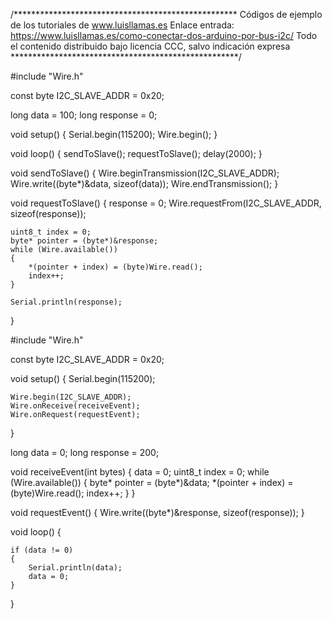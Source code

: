 /***************************************************
Códigos de ejemplo de los tutoriales de www.luisllamas.es
Enlace entrada: https://www.luisllamas.es/como-conectar-dos-arduino-por-bus-i2c/
Todo el contenido distribuido bajo licencia CCC, salvo indicación expresa
****************************************************/

#include "Wire.h"

const byte I2C_SLAVE_ADDR = 0x20;

long data = 100;
long response = 0;

void setup()
{
	Serial.begin(115200);
	Wire.begin();
}

void loop()
{
	sendToSlave();
	requestToSlave();
	delay(2000);
}

void sendToSlave()
{
	Wire.beginTransmission(I2C_SLAVE_ADDR);
	Wire.write((byte*)&data, sizeof(data));
	Wire.endTransmission();
}

void requestToSlave()
{
	response = 0;
	Wire.requestFrom(I2C_SLAVE_ADDR, sizeof(response));

	uint8_t index = 0;
	byte* pointer = (byte*)&response;
	while (Wire.available())
	{
		*(pointer + index) = (byte)Wire.read();
		index++;
	}

	Serial.println(response);
}


#include "Wire.h"

const byte I2C_SLAVE_ADDR = 0x20;

void setup()
{
	Serial.begin(115200);

	Wire.begin(I2C_SLAVE_ADDR);
	Wire.onReceive(receiveEvent);
	Wire.onRequest(requestEvent);
}

long data = 0;
long response = 200;

void receiveEvent(int bytes)
{
	data = 0;
	uint8_t index = 0;
	while (Wire.available())
	{
		byte* pointer = (byte*)&data;
		*(pointer + index) = (byte)Wire.read();
		index++;
	}
}

void requestEvent()
{
	Wire.write((byte*)&response, sizeof(response));
}


void loop() {

	if (data != 0)
	{
		Serial.println(data);
		data = 0;
	}
}